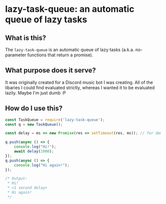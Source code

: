 # lazy-task-queue: an automatic queue of lazy tasks

## What is this?
The `lazy-task-queue` is an automatic queue of lazy tasks (a.k.a. no-parameter functions that return a promise).

## What purpose does it serve?
It was originally created for a Discord music bot I was creating. All of the libaries I could find evaluated strictly, whereas I wanted it to be evaluated lazily. Maybe I'm just dumb :P

## How do I use this?
```js
const TaskQueue = require('lazy-task-queue');
const q = new TaskQueue();

const delay = ms => new Promise(res => setTimeout(res, ms)); // for demonstration purposes

q.push(async () => {
	console.log("Hi!");
	await delay(1000);
});
q.push(async () => {
	console.log("Hi again!");
});

/* Output:
 * Hi!
 * <1 second delay>
 * Hi again!
 */
```